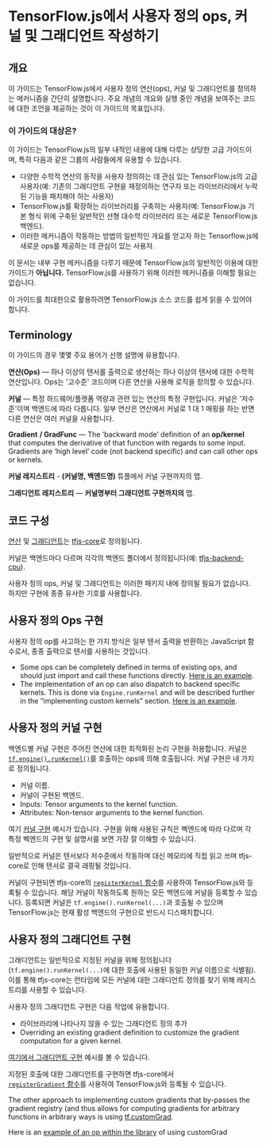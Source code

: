 # TensorFlow.js에서 사용자 정의 ops, 커널 및 그래디언트 작성하기

## 개요

이 가이드는 TensorFlow.js에서 사용자 정의 연산(ops), 커널 및 그래디언트를 정의하는 메커니즘을 간단히 설명합니다. 주요 개념의 개요와 실행 중인 개념을 보여주는 코드에 대한 조언을 제공하는 것이 이 가이드의 목표입니다.

### 이 가이드의 대상은?

이 가이드는 TensorFlow.js의 일부 내적인 내용에 대해 다루는 상당한 고급 가이드이며, 특히 다음과 같은 그룹의 사람들에게 유용할 수 있습니다.

- 다양한 수학적 연산의 동작을 사용자 정의하는 데 관심 있는 TensorFlow.js의 고급 사용자(예: 기존의 그래디언트 구현을 재정의하는 연구자 또는 라이브러리에서 누락된 기능을 패치해야 하는 사용자)
- TensorFlow.js를 확장하는 라이브러리를 구축하는 사용자(예: TensorFlow.js 기본 형식 위에 구축된 일반적인 선형 대수학 라이브러리 또는 새로운 TensorFlow.js 백엔드).
- 이러한 메커니즘이 작동하는 방법의 일반적인 개요를 얻고자 하는 Tensorflow.js에 새로운 ops를 제공하는 데 관심이 있는 사용자.

이 문서는 내부 구현 메커니즘을 다루기 때문에 TensorFlow.js의 일반적인 이용에 대한 가이드가 **아닙니다.** TensorFlow.js를 사용하기 위해 이러한 메커니즘을 이해할 필요는 없습니다.

이 가이드를 최대한으로 활용하려면 TensorFlow.js 소스 코드를 쉽게 읽을 수 있어야 합니다.

## Terminology

이 가이드의 경우 몇몇 주요 용어가 선행 설명에 유용합니다.

**연산(Ops)** — 하나 이상의 텐서를 출력으로 생산하는 하나 이상의 텐서에 대한 수학적 연산입니다. Ops는 '고수준' 코드이며 다른 연산을 사용해 로직을 정의할 수 있습니다.

**커널** — 특정 하드웨어/플랫폼 역량과 관련 있는 연산의 특정 구현입니다. 커널은 '저수준'이며 백엔드에 따라 다릅니다. 일부 연산은 연산에서 커널로 1 대 1 매핑을 하는 반면 다른 연산은 여러 커널을 사용합니다.

**Gradient** **/ GradFunc** — The ‘backward mode’ definition of an **op/kernel** that computes the derivative of that function with regards to some input. Gradients are ‘high level’ code (not backend specific) and can call other ops or kernels.

**커널 레지스트리** - **(커널명, 백엔드명)** 튜플에서 커널 구현까지의 맵.

**그래디언트 레지스트리** — **커널명부터 그래디언트 구현까지의** 맵.

## 코드 구성

[연산](https://github.com/tensorflow/tfjs/tree/master/tfjs-core/src/ops) 및 [그래디언트](https://github.com/tensorflow/tfjs/tree/master/tfjs-core/src/gradients)는 [tfjs-core](https://github.com/tensorflow/tfjs/tree/master/tfjs-core)로 정의됩니다.

커널은 백엔드마다 다르며 각각의 백엔드 폴더에서 정의됩니다(예: [tfjs-backend-cpu](https://github.com/tensorflow/tfjs/tree/master/tfjs-backend-cpu/src/kernels)).

사용자 정의 ops, 커널 및 그래디언트는 이러한 패키지 내에 정의될 필요가 없습니다. 하지만 구현에 종종 유사한 기호를 사용합니다.

## 사용자 정의 Ops 구현

사용자 정의 op를 사고하는 한 가지 방식은 일부 텐서 출력을 반환하는 JavaScript 함수로서, 종종 출력으로 텐서를 사용하는 것입니다.

- Some ops can be completely defined in terms of existing ops, and should just import and call these functions directly. [Here is an example](https://github.com/tensorflow/tfjs/blob/1bec37b9364df6164a4a0ad64c29e0859382f0b4/tfjs-core/src/ops/moving_average.ts).
- The implementation of an op can also dispatch to backend specific kernels. This is done via `Engine.runKernel` and will be described further in the “implementing custom kernels” section. [Here is an example](https://github.com/tensorflow/tfjs/blob/1bec37b9364df6164a4a0ad64c29e0859382f0b4/tfjs-core/src/ops/sqrt.ts).

## 사용자 정의 커널 구현

백엔드별 커널 구현은 주어진 연산에 대한 최적화된 논리 구현을 허용합니다. 커널은 [`tf.engine().runKernel()`](https://cs.opensource.google/tensorflow/tfjs/+/master:tfjs-core/src/engine.ts?q=runKernel&ss=tensorflow%2Ftfjs:tfjs-core%2F)를 호출하는 ops에 의해 호출됩니다. 커널 구현은 네 가지로 정의됩니다.

- 커널 이름.
- 커널이 구현된 백엔드.
- Inputs: Tensor arguments to the kernel function.
- Attributes: Non-tensor arguments to the kernel function.

여기 [커널 구현](https://github.com/tensorflow/tfjs/blob/master/tfjs-backend-cpu/src/kernels/Square.ts) 예시가 있습니다. 구현을 위해 사용된 규칙은 벡엔드에 따라 다르며 각 특정 벡엔드의 구현 및 설명서를 보면 가장 잘 이해할 수 있습니다.

일반적으로 커널은 텐서보다 저수준에서 작동하며 대신 메모리에 직접 읽고 쓰며 tfjs-core로 인해 텐서로 결국 래핑될 것입니다.

커널이 구현되면 tfjs-core의 [`registerKernel` 함수](https://cs.opensource.google/tensorflow/tfjs/+/master:tfjs-core/src/kernel_registry.ts?q=registerKernel&ss=tensorflow%2Ftfjs:tfjs-core%2F)를 사용하여 TensorFlow.js와 등록될 수 있습니다. 해당 커널이 작동하도록 원하는 모든 백엔드에 커널을 등록할 수 있습니다. 등록되면 커널은 `tf.engine().runKernel(...)`과 호출될 수 있으며 TensorFlow.js는 현재 활성 백엔드의 구현으로 반드시 디스패치합니다.

## 사용자 정의 그래디언트 구현

그래디언트는 일반적으로 지정된 커널을 위해 정의됩니다(`tf.engine().runKernel(...)`에 대한 호출에 사용된 동일한 커널 이름으로 식별됨). 이를 통해 tfjs-core는 런타임에 모든 커널에 대한 그래디언트 정의를 찾기 위해 레지스트리를 사용할 수 있습니다.

사용자 정의 그래디언트 구현은 다음 작업에 유용합니다.

- 라이브러리에 나타나지 않을 수 있는 그래디언트 정의 추가
- Overriding an existing gradient definition to customize the gradient computation for a given kernel.

[여기에서 그래디언트 구현](https://github.com/tensorflow/tfjs/tree/master/tfjs-core/src/gradients) 예시를 볼 수 있습니다.

지정된 호출에 대한 그래디언트를 구현하면 tfjs-core에서 <br>[`registerGradient` 함수](https://cs.opensource.google/tensorflow/tfjs/+/master:tfjs-core/src/kernel_registry.ts?q=registerGradient&ss=tensorflow%2Ftfjs:tfjs-core%2F)를 사용하여 TensorFlow.js와 등록될 수 있습니다.

The other approach to implementing custom gradients that by-passes the gradient registry (and thus allows for computing gradients for arbitrary functions in arbitrary ways is using [tf.customGrad](https://js.tensorflow.org/api/latest/#customGrad).

Here is an [example of an op within the library](https://github.com/tensorflow/tfjs/blob/f111dc03a87ab7664688011812beba4691bae455/tfjs-core/src/ops/losses/softmax_cross_entropy.ts#L64) of using customGrad
